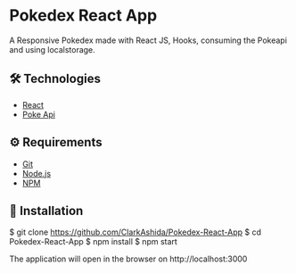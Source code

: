 # <div> Pokedex React App</div>
<p>A Responsive Pokedex made with React JS, Hooks, consuming the Pokeapi and using localstorage.</p>

## 🛠️ Technologies

<ul>
  <li><a href="https://reactjs.org/">React</a></li>
  <li><a href="https://pokeapi.co/">Poke Api</a></li>
</ul>

## ⚙️ Requirements

<ul>
  <li><a href="https://git-scm.com/">Git</a></li>
  <li><a href="https://nodejs.org/en/">Node.js</a></li>
  <li><a href="https://www.npmjs.com/">NPM</a></li>
</ul>

## 🚀 Installation

$ git clone https://github.com/ClarkAshida/Pokedex-React-App
$ cd Pokedex-React-App
$ npm install
$ npm start


The application will open in the browser on http://localhost:3000
